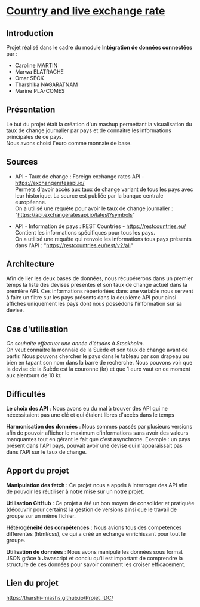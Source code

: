 # [Country and live exchange rate][site]

## Introduction
Projet réalisé dans le cadre du module **Intégration de données connectées** par :<br/>
* Caroline MARTIN<br/>
* Marwa ELATRACHE<br/>
* Omar SECK<br/>
* Tharshika NAGARATNAM<br/>
* Marine PLA-COMES<br/>

## Présentation
Le but du projet était la création d'un mashup permettant la visualisation du taux de change journalier par pays et de connaitre les informations principales de ce pays.<br/>
Nous avons choisi l'euro comme monnaie de base.

## Sources
* API - Taux de change :
  Foreign exchange rates API - https://exchangeratesapi.io/ <br/>
  Permets d'avoir accès aux taux de change variant de tous les pays avec leur
  historique. La source est publiée par la banque centrale européenne.<br/>
  On a utilisé une requête pour avoir le taux de change journalier : "https://api.exchangeratesapi.io/latest?symbols"
  <br/>

* API - Information de pays :
  REST Countries - https://restcountries.eu/ <br/>
  Contient les informations spécifiques pour tous les pays.<br/>
  On a utilisé une requête qui renvoie les informations tous pays présents dans l'API : "https://restcountries.eu/rest/v2/all"
  <br/>

## Architecture
Afin de lier les deux bases de données, nous récupérerons dans un premier temps la liste des devises présentes et son taux de change actuel dans la première API. Ces informations répertoriées dans une variable nous servent à faire un filtre sur les pays présents dans la deuxième API pour ainsi affiches uniquement les pays dont nous possédons l'information sur sa devise.

## Cas d'utilisation
*On souhaite effectuer une année d'études à Stockholm*.<br/>
On veut connaitre la monnaie de la Suède et son taux de change avant de partir. Nous pouvons chercher le pays dans le tableau par son drapeau ou bien en tapant son nom dans la barre de recherche. Nous pouvons voir que la devise de la Suède est la couronne (kr) et que 1 euro vaut en ce moment aux alentours de 10 kr.

## Difficultés
**Le choix des API** : Nous avons eu du mal à trouver des API qui ne nécessitaient pas une clé et qui étaient libres d'accès dans le temps

**Harmonisation des données** : Nous sommes passés par plusieurs versions afin de pouvoir afficher le maximum d'informations sans avoir des valeurs manquantes tout en gérant le fait que c'est asynchrone.
Exemple : un pays présent dans l'API pays, pouvait avoir une devise qui n'apparaissait pas dans l'API sur le taux de change.

## Apport du projet
**Manipulation des fetch** : Ce projet nous a appris à interroger des API afin de pouvoir les réutiliser à notre mise sur un notre projet.

**Utilisation GitHub** : Ce projet a été un bon moyen de consolider et pratiquée (découvrir pour certains) la gestion de versions ainsi que le travail de groupe sur un même fichier.

**Hétérogénéité des compétences** : 
Nous avions tous des competences differentes (html/css), ce qui a créé un echange enrichissant pour tout le groupe.

**Utilisation de données** : Nous avons manipulé les données sous format JSON grâce à Javascript et conclu qu'il est important de comprendre la structure de ces données pour savoir comment les croiser efficacement.


## Lien du projet
https://tharshi-miashs.github.io/Projet_IDC/

[site]: https://tharshi-miashs.github.io/Projet_IDC/

